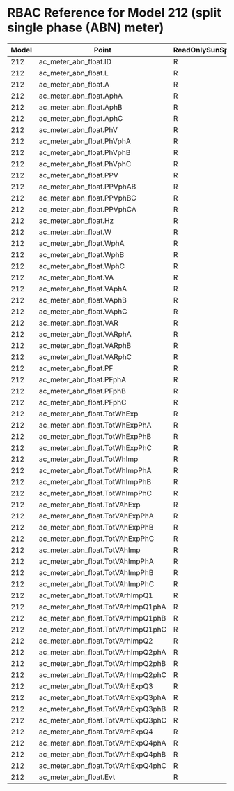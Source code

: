 # RBAC Reference for Model 212 (split single phase (ABN) meter)

| Model | Point | ReadOnlySunSpec | GridServiceSunSpec | NetworkAdministratorSunSpec | SuperAdministratorSpec | 
|-------|-------|------------------|---------------------|------------------|--------------------|
| 212 | ac_meter_abn_float.ID | R | R | R | R |
| 212 | ac_meter_abn_float.L | R | R | R | R |
| 212 | ac_meter_abn_float.A | R | R | R | R |
| 212 | ac_meter_abn_float.AphA | R | R | R | R |
| 212 | ac_meter_abn_float.AphB | R | R | R | R |
| 212 | ac_meter_abn_float.AphC | R | R | R | R |
| 212 | ac_meter_abn_float.PhV | R | R | R | R |
| 212 | ac_meter_abn_float.PhVphA | R | R | R | R |
| 212 | ac_meter_abn_float.PhVphB | R | R | R | R |
| 212 | ac_meter_abn_float.PhVphC | R | R | R | R |
| 212 | ac_meter_abn_float.PPV | R | R | R | R |
| 212 | ac_meter_abn_float.PPVphAB | R | R | R | R |
| 212 | ac_meter_abn_float.PPVphBC | R | R | R | R |
| 212 | ac_meter_abn_float.PPVphCA | R | R | R | R |
| 212 | ac_meter_abn_float.Hz | R | R | R | R |
| 212 | ac_meter_abn_float.W | R | R | R | R |
| 212 | ac_meter_abn_float.WphA | R | R | R | R |
| 212 | ac_meter_abn_float.WphB | R | R | R | R |
| 212 | ac_meter_abn_float.WphC | R | R | R | R |
| 212 | ac_meter_abn_float.VA | R | R | R | R |
| 212 | ac_meter_abn_float.VAphA | R | R | R | R |
| 212 | ac_meter_abn_float.VAphB | R | R | R | R |
| 212 | ac_meter_abn_float.VAphC | R | R | R | R |
| 212 | ac_meter_abn_float.VAR | R | R | R | R |
| 212 | ac_meter_abn_float.VARphA | R | R | R | R |
| 212 | ac_meter_abn_float.VARphB | R | R | R | R |
| 212 | ac_meter_abn_float.VARphC | R | R | R | R |
| 212 | ac_meter_abn_float.PF | R | R | R | R |
| 212 | ac_meter_abn_float.PFphA | R | R | R | R |
| 212 | ac_meter_abn_float.PFphB | R | R | R | R |
| 212 | ac_meter_abn_float.PFphC | R | R | R | R |
| 212 | ac_meter_abn_float.TotWhExp | R | R | R | R |
| 212 | ac_meter_abn_float.TotWhExpPhA | R | R | R | R |
| 212 | ac_meter_abn_float.TotWhExpPhB | R | R | R | R |
| 212 | ac_meter_abn_float.TotWhExpPhC | R | R | R | R |
| 212 | ac_meter_abn_float.TotWhImp | R | R | R | R |
| 212 | ac_meter_abn_float.TotWhImpPhA | R | R | R | R |
| 212 | ac_meter_abn_float.TotWhImpPhB | R | R | R | R |
| 212 | ac_meter_abn_float.TotWhImpPhC | R | R | R | R |
| 212 | ac_meter_abn_float.TotVAhExp | R | R | R | R |
| 212 | ac_meter_abn_float.TotVAhExpPhA | R | R | R | R |
| 212 | ac_meter_abn_float.TotVAhExpPhB | R | R | R | R |
| 212 | ac_meter_abn_float.TotVAhExpPhC | R | R | R | R |
| 212 | ac_meter_abn_float.TotVAhImp | R | R | R | R |
| 212 | ac_meter_abn_float.TotVAhImpPhA | R | R | R | R |
| 212 | ac_meter_abn_float.TotVAhImpPhB | R | R | R | R |
| 212 | ac_meter_abn_float.TotVAhImpPhC | R | R | R | R |
| 212 | ac_meter_abn_float.TotVArhImpQ1 | R | R | R | R |
| 212 | ac_meter_abn_float.TotVArhImpQ1phA | R | R | R | R |
| 212 | ac_meter_abn_float.TotVArhImpQ1phB | R | R | R | R |
| 212 | ac_meter_abn_float.TotVArhImpQ1phC | R | R | R | R |
| 212 | ac_meter_abn_float.TotVArhImpQ2 | R | R | R | R |
| 212 | ac_meter_abn_float.TotVArhImpQ2phA | R | R | R | R |
| 212 | ac_meter_abn_float.TotVArhImpQ2phB | R | R | R | R |
| 212 | ac_meter_abn_float.TotVArhImpQ2phC | R | R | R | R |
| 212 | ac_meter_abn_float.TotVArhExpQ3 | R | R | R | R |
| 212 | ac_meter_abn_float.TotVArhExpQ3phA | R | R | R | R |
| 212 | ac_meter_abn_float.TotVArhExpQ3phB | R | R | R | R |
| 212 | ac_meter_abn_float.TotVArhExpQ3phC | R | R | R | R |
| 212 | ac_meter_abn_float.TotVArhExpQ4 | R | R | R | R |
| 212 | ac_meter_abn_float.TotVArhExpQ4phA | R | R | R | R |
| 212 | ac_meter_abn_float.TotVArhExpQ4phB | R | R | R | R |
| 212 | ac_meter_abn_float.TotVArhExpQ4phC | R | R | R | R |
| 212 | ac_meter_abn_float.Evt | R | R | R | R |
